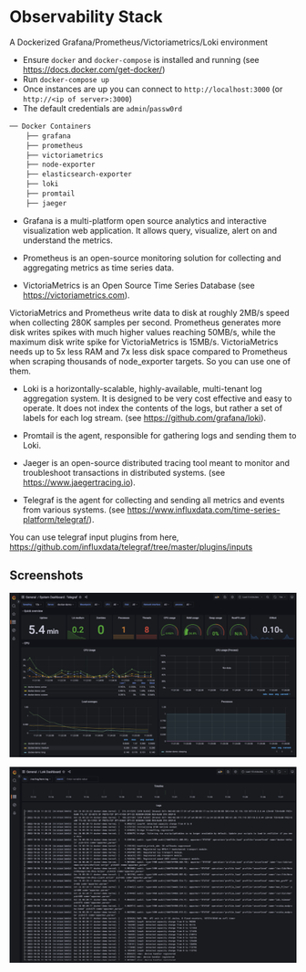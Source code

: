 # Observability Stack
A Dockerized Grafana/Prometheus/Victoriametrics/Loki environment

- Ensure `docker` and `docker-compose` is installed and running (see https://docs.docker.com/get-docker/)
- Run `docker-compose up`
- Once instances are up you can connect to `http://localhost:3000` (or `http://<ip of server>:3000`)
- The default credentials are `admin`/`passw0rd`

``` sh
── Docker Containers
    ├── grafana
    ├── prometheus
    ├── victoriametrics
    ├── node-exporter
    ├── elasticsearch-exporter
    ├── loki
    ├── promtail
    ├── jaeger
```
- Grafana is a multi-platform open source analytics and interactive visualization web application. It allows query, visualize, alert on and understand the metrics.

- Prometheus is an open-source monitoring solution for collecting and aggregating metrics as time series data.

- VictoriaMetrics is an Open Source Time Series Database (see https://victoriametrics.com).

VictoriaMetrics and Prometheus write data to disk at roughly 2MB/s speed when collecting 280K samples per second. Prometheus generates more disk writes spikes with much higher values reaching 50MB/s, while the maximum disk write spike for VictoriaMetrics is 15MB/s. VictoriaMetrics needs up to 5x less RAM and 7x less disk space compared to Prometheus when scraping thousands of node_exporter targets. So you can use one of them.

- Loki is a horizontally-scalable, highly-available, multi-tenant log aggregation system. It is designed to be very cost effective and easy to operate. It does not index the contents of the logs, but rather a set of labels for each log stream. (see https://github.com/grafana/loki).

- Promtail is the agent, responsible for gathering logs and sending them to Loki.

- Jaeger is an open-source distributed tracing tool meant to monitor and troubleshoot transactions in distributed systems. (see https://www.jaegertracing.io).

- Telegraf is the agent for collecting and sending all metrics and events from various systems. (see https://www.influxdata.com/time-series-platform/telegraf/).

You can use telegraf input plugins from here, https://github.com/influxdata/telegraf/tree/master/plugins/inputs

## Screenshots

![system dashboard](./images/system_dashboard.png)

![log dashboard](./images/logs.png)